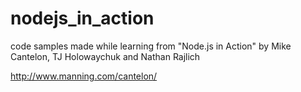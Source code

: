 nodejs_in_action
================

code samples made while learning from "Node.js in Action" by Mike Cantelon, TJ Holowaychuk and Nathan Rajlich

http://www.manning.com/cantelon/